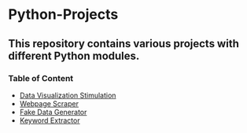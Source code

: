 # Python-Projects
## This repository contains various projects with different Python modules.
### Table of Content
* [Data Visualization Stimulation](https://github.com/Debonik/Python-Projects/tree/4ee31f96b8276e0d90e1171b4e00c5ba6b736689/Data%20Visualization%20Stimulation)
* [Webpage Scraper](https://github.com/Debonik/Python-Projects/tree/main/Web%20Scraper)
* [Fake Data Generator](https://github.com/Debonik/Python-Projects/tree/main/Fake%20Data%20Generation)
* [Keyword Extractor](https://github.com/Debonik/Python-Projects/tree/main/Keyword%20Extractor)

